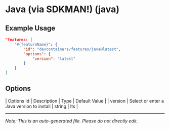 
# Java (via SDKMAN!) (java)



## Example Usage

```json
"features: [
    "#{featureName}": {
        "id": "devcontainers/features/java@latest",
        "options": {
            "version": "latest"
        }
    }
]
```

## Options

| Options Id | Description | Type | Default Value |
| version | Select or enter a Java version to install | string | lts |

---

_Note: This is an auto-generated file. Please do not directly edit._
